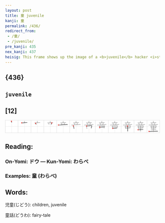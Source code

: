 ```yaml
---
layout: post
title: 童 juvenile
kanji: 童
permalink: /436/
redirect_from:
 - /童/
 - /juvenile/
pre_kanji: 435
nex_kanji: 437
heisig: This frame shows up the image of a <b>juvenile</b> hacker <i>standing</i> on top of a <i>computer</i>, or rather jumping up and down on it, because it refused to come up with the right answer.
---
```


## {436}

## `juvenile`

## [12]

<div class="stroke"><img src="../images/E7ABA5.png" /></div>

## Reading:

### On-Yomi: ドウ &mdash; Kun-Yomi: わらべ

### Examples: 童 (わらべ)

## Words:

児童(じどう): children, juvenile

童話(どうわ): fairy-tale
